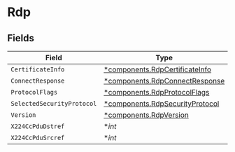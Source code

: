 # Rdp


## Fields

| Field                                                                             | Type                                                                              | Required                                                                          | Description                                                                       |
| --------------------------------------------------------------------------------- | --------------------------------------------------------------------------------- | --------------------------------------------------------------------------------- | --------------------------------------------------------------------------------- |
| `CertificateInfo`                                                                 | [*components.RdpCertificateInfo](../../models/components/rdpcertificateinfo.md)   | :heavy_minus_sign:                                                                | N/A                                                                               |
| `ConnectResponse`                                                                 | [*components.RdpConnectResponse](../../models/components/rdpconnectresponse.md)   | :heavy_minus_sign:                                                                | N/A                                                                               |
| `ProtocolFlags`                                                                   | [*components.RdpProtocolFlags](../../models/components/rdpprotocolflags.md)       | :heavy_minus_sign:                                                                | N/A                                                                               |
| `SelectedSecurityProtocol`                                                        | [*components.RdpSecurityProtocol](../../models/components/rdpsecurityprotocol.md) | :heavy_minus_sign:                                                                | N/A                                                                               |
| `Version`                                                                         | [*components.RdpVersion](../../models/components/rdpversion.md)                   | :heavy_minus_sign:                                                                | N/A                                                                               |
| `X224CcPduDstref`                                                                 | **int*                                                                            | :heavy_minus_sign:                                                                | N/A                                                                               |
| `X224CcPduSrcref`                                                                 | **int*                                                                            | :heavy_minus_sign:                                                                | N/A                                                                               |